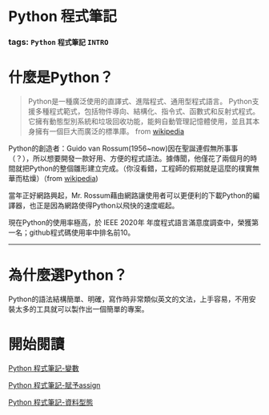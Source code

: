 # Python 程式筆記

### tags: `Python` `程式筆記` `INTRO`

# 什麼是Python？

> Python是一種廣泛使用的直譯式、進階程式、通用型程式語言。
Python支援多種程式範式，包括物件導向、結構化、指令式、函數式和反射式程式。
它擁有動態型別系統和垃圾回收功能，能夠自動管理記憶體使用，並且其本身擁有一個巨大而廣泛的標準庫。
                                                                                                   from [wikipedia](https://zh.wikipedia.org/wiki/Python)

Python的創造者：Guido van Rossum(1956~now)因在聖誕連假無所事事（？），所以想要開發一款好用、方便的程式語法。據傳聞，他僅花了兩個月的時間就把Python的整個雛形建立完成。（你沒看錯，工程師的假期就是這麼的樸實無華而枯燥）（from [wikipedia](https://zh.wikipedia.org/wiki/Python))

當年正好網路興起，Mr. Rossum藉由網路讓使用者可以更便利的下載Python的編譯器，也正是因為網路使得Python以飛快的速度崛起。

現在Python的使用率極高，於 IEEE 2020年 年度程式語言滿意度調查中，榮獲第一名；github程式碼使用率中排名前10。

---

# 為什麼選Python？

Python的語法結構簡單、明確，寫作時非常類似英文的文法，上手容易，不用安裝太多的工具就可以製作出一個簡單的專案。

# 開始閱讀

[Python 程式筆記-變數](Python%20%E7%A8%8B%E5%BC%8F%E7%AD%86%E8%A8%98%20be0e95ae2cf243a08d9a9b697b1197f6/Python%20%E7%A8%8B%E5%BC%8F%E7%AD%86%E8%A8%98-%E8%AE%8A%E6%95%B8%2006ef9da669b649cf8c357cb0c6f22898.md)

[Python 程式筆記-賦予assign](Python%20%E7%A8%8B%E5%BC%8F%E7%AD%86%E8%A8%98%20be0e95ae2cf243a08d9a9b697b1197f6/Python%20%E7%A8%8B%E5%BC%8F%E7%AD%86%E8%A8%98-%E8%B3%A6%E4%BA%88assign%20b3c109f0aeb147dbb2c1ac4ab654e913.md)

[Python 程式筆記-資料型態](Python%20%E7%A8%8B%E5%BC%8F%E7%AD%86%E8%A8%98%20be0e95ae2cf243a08d9a9b697b1197f6/Python%20%E7%A8%8B%E5%BC%8F%E7%AD%86%E8%A8%98-%E8%B3%87%E6%96%99%E5%9E%8B%E6%85%8B%208489775e4cfe48ba8b07085cbeef4bd9.md)